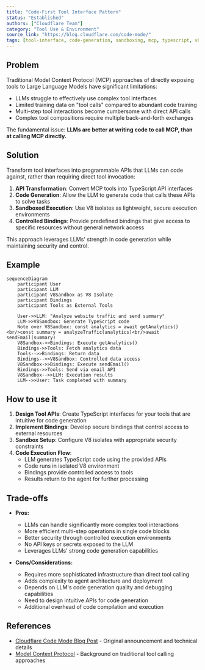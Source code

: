 ```yaml
---
title: "Code-First Tool Interface Pattern"
status: "Established"
authors: ["Cloudflare Team"]
category: "Tool Use & Environment"
source_link: "https://blog.cloudflare.com/code-mode/"
tags: [tool-interface, code-generation, sandboxing, mcp, typescript, v8-isolates]
---
```


## Problem

Traditional Model Context Protocol (MCP) approaches of directly exposing tools to Large Language Models have significant limitations:

- LLMs struggle to effectively use complex tool interfaces
- Limited training data on "tool calls" compared to abundant code training
- Multi-step tool interactions become cumbersome with direct API calls
- Complex tool compositions require multiple back-and-forth exchanges

The fundamental issue: **LLMs are better at writing code to call MCP, than at calling MCP directly.**

## Solution

Transform tool interfaces into programmable APIs that LLMs can code against, rather than requiring direct tool invocation:

1. **API Transformation**: Convert MCP tools into TypeScript API interfaces
2. **Code Generation**: Allow the LLM to generate code that calls these APIs to solve tasks
3. **Sandboxed Execution**: Use V8 isolates as lightweight, secure execution environments
4. **Controlled Bindings**: Provide predefined bindings that give access to specific resources without general network access

This approach leverages LLMs' strength in code generation while maintaining security and control.

## Example

```mermaid
sequenceDiagram
    participant User
    participant LLM
    participant V8Sandbox as V8 Isolate
    participant Bindings
    participant Tools as External Tools

    User->>LLM: "Analyze website traffic and send summary"
    LLM->>V8Sandbox: Generate TypeScript code
    Note over V8Sandbox: const analytics = await getAnalytics()<br/>const summary = analyzeTraffic(analytics)<br/>await sendEmail(summary)
    V8Sandbox->>Bindings: Execute getAnalytics()
    Bindings->>Tools: Fetch analytics data
    Tools-->>Bindings: Return data
    Bindings-->>V8Sandbox: Controlled data access
    V8Sandbox->>Bindings: Execute sendEmail()
    Bindings->>Tools: Send via email API
    V8Sandbox-->>LLM: Execution results
    LLM-->>User: Task completed with summary
```

## How to use it

1. **Design Tool APIs**: Create TypeScript interfaces for your tools that are intuitive for code generation
2. **Implement Bindings**: Develop secure bindings that control access to external resources
3. **Sandbox Setup**: Configure V8 isolates with appropriate security constraints
4. **Code Execution Flow**:
   - LLM generates TypeScript code using the provided APIs
   - Code runs in isolated V8 environment
   - Bindings provide controlled access to tools
   - Results return to the agent for further processing

## Trade-offs

- **Pros:**
  - LLMs can handle significantly more complex tool interactions
  - More efficient multi-step operations in single code blocks
  - Better security through controlled execution environments
  - No API keys or secrets exposed to the LLM
  - Leverages LLMs' strong code generation capabilities

- **Cons/Considerations:**
  - Requires more sophisticated infrastructure than direct tool calling
  - Adds complexity to agent architecture and deployment
  - Depends on LLM's code generation quality and debugging capabilities
  - Need to design intuitive APIs for code generation
  - Additional overhead of code compilation and execution

## References

- [Cloudflare Code Mode Blog Post](https://blog.cloudflare.com/code-mode/) - Original announcement and technical details
- [Model Context Protocol](https://modelcontextprotocol.io/) - Background on traditional tool calling approaches